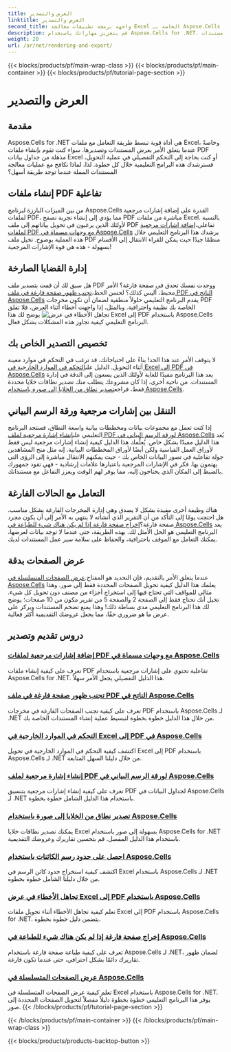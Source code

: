 ```yaml
---
title: العرض والتصدير
linktitle: العرض والتصدير
second_title: واجهة برمجة تطبيقات معالجة Excel الخاصة بـ Aspose.Cells .NET
description: قم بتعزيز مهاراتك باستخدام Aspose.Cells for .NET. انغمس في دروس تعليمية حول كيفية عرض وتصدير وإنشاء مستندات Excel PDF التفاعلية.
weight: 20
url: /ar/net/rendering-and-export/
---
```


{{< blocks/products/pf/main-wrap-class >}}
{{< blocks/products/pf/main-container >}}
{{< blocks/products/pf/tutorial-page-section >}}

# العرض والتصدير

## مقدمة

Aspose.Cells for .NET هي أداة قوية تبسط طريقة التعامل مع ملفات Excel، وخاصةً عندما يتعلق الأمر بعرض المستندات وتصديرها. سواء كنت تقوم بإنشاء ملفات PDF مذهلة من جداول بيانات Excel أو كنت بحاجة إلى التحكم التفصيلي في عملية التحويل، فسترشدك هذه البرامج التعليمية خلال كل خطوة. لذا، لماذا تكافح مع عمليات معالجة المستندات المملة عندما توجد طريقة أسهل؟

## إنشاء ملفات PDF تفاعلية

 من بين الميزات البارزة لبرنامج Aspose.Cells القدرة على إضافة إشارات مرجعية لملفات PDF، مما يؤدي إلى إنشاء تجربة تصفح PDF مباشرة من ملفات Excel. بالنسبة لأولئك الذين يرغبون في تحويل بياناتهم إلى ملف PDF تفاعلي،[إضافة إشارات مرجعية لملفات PDF مع وجهات مسماة في Aspose.Cells](./add-pdf-bookmarks/) يرشدك هذا البرنامج التعليمي خلال هذه العملية بوضوح. تخيل ملف PDF منظمًا جيدًا حيث يمكن للقراء الانتقال إلى الأقسام بسهولة - هذه هي قوة الإشارات المرجعية!

## إدارة القضايا الصارخة

هل سبق لك أن قمت بتصدير ملف PDF ووجدت نفسك تحدق في صفحة فارغة؟ الأمر محبط، أليس كذلك؟ لحسن الحظ،[تجنب ظهور صفحة فارغة في ملف PDF الناتج في Aspose.Cells](./avoid-blank-page-in-output-pdf/) يقدم البرنامج التعليمي حلولاً منطقية لضمان أن تكون مخرجات PDF الخاصة بك نظيفة واحترافية. وبالمثل، إذا واجهت أخطاء أثناء العرض، فلا تقلق![تجاهل الأخطاء في عرض Excel إلى PDF باستخدام Aspose.Cells](./ignore-errors-while-rendering/) يوضح لك هذا البرنامج التعليمي كيفية تجاوز هذه المشكلات بشكل فعال.

## تخصيص التصدير الخاص بك

 لا يتوقف الأمر عند هذا الحد! بناءً على احتياجاتك، قد ترغب في التحكم في موارد معينة أثناء التحويل. الدليل على[التحكم في الموارد الخارجية في Excel إلى PDF في Aspose.Cells](./control-loading-of-external-resources/) يعد هذا البرنامج مفيدًا للغاية لأولئك الذين يسعون إلى الدقة في إدارة المستندات. من ناحية أخرى، إذا كان مشروعك يتطلب منك تصدير نطاقات خلايا محددة فقط، فراجع[تصدير نطاق من الخلايا إلى صورة باستخدام Aspose.Cells](./export-range-of-cells-to-image/).

## التنقل بين إشارات مرجعية ورقة الرسم البياني

 إذا كنت تعمل مع مجموعات بيانات ومخططات بيانية واسعة النطاق، فستجد البرنامج التعليمي على[إنشاء إشارة مرجعية لملف PDF لورقة الرسم البياني في Aspose.Cells](./create-pdf-bookmark-entry-for-chart-sheet/) يُعد هذا الدليل مفيدًا بشكل خاص. يُعلِّمك هذا الدليل كيفية إنشاء إشارات مرجعية ليس فقط لأوراق العمل القياسية ولكن أيضًا لأوراق المخططات البيانية. إنه مثل منح المشاهدين جولة تفاعلية في تصور البيانات الخاص بك - حيث يمكنهم الانتقال مباشرة إلى الرؤى التي يهتمون بها. فكر في الإشارات المرجعية باعتبارها علامات إرشادية - فهي تقود جمهورك بالضبط إلى المكان الذي يحتاجون إليه، مما يوفر لهم الوقت ويعزز التفاعل مع مستنداتك.

## التعامل مع الحالات الفارغة

 هناك وظيفة أخرى مفيدة بشكل لا يصدق وهي إدارة المخرجات الفارغة بشكل مناسب. هل احتجت يومًا إلى التأكد من أن التقرير الذي أنشأته لا ينتهي به الأمر إلى أن يكون مجرد صفحة فارغة؟[إخراج صفحة فارغة إذا لم يكن هناك شيء للطباعة في Aspose.Cells](./output-blank-page-when-nothing-to-print/) يعد البرنامج التعليمي هو الحل الأمثل لك. بهذه الطريقة، حتى عندما لا توجد بيانات لعرضها، يمكنك التعامل مع الموقف باحترافية، والحفاظ على سلامة سير عمل المستندات لديك.

## عرض الصفحات بدقة

عندما يتعلق الأمر بالتقديم، فإن التحديد هو المفتاح.[عرض الصفحات المتسلسلة في Aspose.Cells](./render-limited-number-of-sequential-pages/) يعلمك هذا الدليل كيفية تحويل الصفحات المحددة فقط إلى صور. وهذا مثالي للمواقف التي تحتاج فيها إلى استخراج أجزاء من مصنف دون تحويل كل شيء. تخيل أنك تحتاج فقط إلى الصفحة 2 والصفحة 5 من تقرير مكون من 10 صفحات؛ يوضح لك هذا البرنامج التعليمي مدى بساطة ذلك! وهذا يمنع تضخم المستندات ويركز على عرض ما هو ضروري حقًا، مما يجعل عروضك التقديمية أكثر فعالية.

## دروس تقديم وتصدير
### [إضافة إشارات مرجعية لملفات PDF مع وجهات مسماة في Aspose.Cells](./add-pdf-bookmarks/)
تعرف على كيفية إنشاء ملفات PDF تفاعلية تحتوي على إشارات مرجعية باستخدام Aspose.Cells for .NET. هذا الدليل التفصيلي يجعل الأمر سهلاً.
### [تجنب ظهور صفحة فارغة في ملف PDF الناتج في Aspose.Cells](./avoid-blank-page-in-output-pdf/)
تعرف على كيفية تجنب الصفحات الفارغة في مخرجات PDF باستخدام Aspose.Cells لـ .NET من خلال هذا الدليل خطوة بخطوة لتبسيط عملية إنشاء المستندات الخاصة بك.
### [التحكم في الموارد الخارجية في Excel إلى PDF في Aspose.Cells](./control-loading-of-external-resources/)
اكتشف كيفية التحكم في الموارد الخارجية في تحويل Excel إلى PDF باستخدام Aspose.Cells لـ .NET من خلال دليلنا السهل المتابعة.
### [إنشاء إشارة مرجعية لملف PDF لورقة الرسم البياني في Aspose.Cells](./create-pdf-bookmark-entry-for-chart-sheet/)
تعرف على كيفية إنشاء إشارات مرجعية بتنسيق PDF لجداول البيانات في Aspose.Cells لـ .NET باستخدام هذا الدليل الشامل خطوة بخطوة.
### [تصدير نطاق من الخلايا إلى صورة باستخدام Aspose.Cells](./export-range-of-cells-to-image/)
يمكنك تصدير نطاقات خلايا Excel بسهولة إلى صور باستخدام Aspose.Cells for .NET باستخدام هذا الدليل المفصل. قم بتحسين تقاريرك وعروضك التقديمية.
### [احصل على حدود رسم الكائنات باستخدام Aspose.Cells](./get-draw-object-and-bound/)
اكتشف كيفية استخراج حدود كائن الرسم في Excel باستخدام Aspose.Cells لـ .NET من خلال دليلنا الشامل خطوة بخطوة.
### [تجاهل الأخطاء في عرض Excel إلى PDF باستخدام Aspose.Cells](./ignore-errors-while-rendering/)
تعلم كيفية تجاهل الأخطاء أثناء تحويل ملفات Excel إلى PDF باستخدام Aspose.Cells for .NET. يتضمن دليل خطوة بخطوة.
### [إخراج صفحة فارغة إذا لم يكن هناك شيء للطباعة في Aspose.Cells](./output-blank-page-when-nothing-to-print/)
تعرف على كيفية طباعة صفحة فارغة باستخدام Aspose.Cells لـ .NET، لضمان ظهور تقاريرك دائمًا بشكل احترافي، حتى عندما تكون فارغة.
### [عرض الصفحات المتسلسلة في Aspose.Cells](./render-limited-number-of-sequential-pages/)
تعلم كيفية عرض الصفحات المتسلسلة في Excel باستخدام Aspose.Cells for .NET. يوفر هذا البرنامج التعليمي خطوة بخطوة دليلاً مفصلاً لتحويل الصفحات المحددة إلى صور.
{{< /blocks/products/pf/tutorial-page-section >}}

{{< /blocks/products/pf/main-container >}}
{{< /blocks/products/pf/main-wrap-class >}}

{{< blocks/products/products-backtop-button >}}
